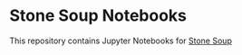 # Stone Soup Notebooks

This repository contains Jupyter Notebooks for
[Stone Soup](https://github.com/dstl/Stone-Soup)
